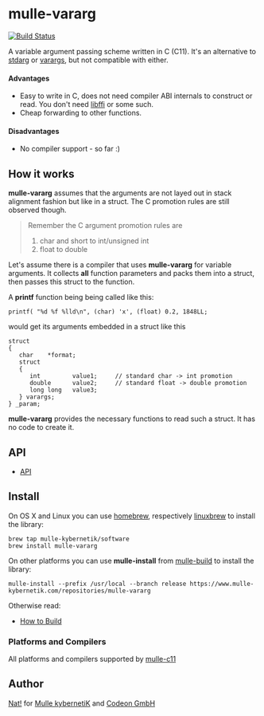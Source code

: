 # mulle-vararg

[![Build Status](https://travis-ci.org/mulle-clang/mulle-vararg.svg)](https://travis-ci.org/mulle-clang/mulle-vararg)

A variable argument passing scheme written in C (C11). It's an alternative
to [stdarg](//en.wikipedia.org/wiki/Stdarg.h) or [varargs](//pubs.opengroup.org/onlinepubs/7908799/xsh/varargs.h.html), but not compatible with either.

#### Advantages

* Easy to write in C, does not need compiler ABI internals to construct or
read. You don't need [libffi](//sourceware.org/libffi/) or some such.
* Cheap forwarding to other functions.


#### Disadvantages

* No compiler support - so far :)


## How it works

**mulle-vararg** assumes that the arguments are not layed out in stack
alignment fashion but like in a struct. The C promotion rules are still
observed though.

> Remember the C argument promotion rules are
>
> 1. char and short to int/unsigned int
> 2. float to double
>

Let's assume there is a compiler that uses **mulle-vararg** for variable
arguments. It collects **all** function parameters and packs them into a struct,
then passes this struct to the function.

A **printf** function being being called like this:

```
printf( "%d %f %lld\n", (char) 'x', (float) 0.2, 1848LL;
```

would get its arguments embedded in a struct like this

```
struct
{
   char    *format;
   struct
   {
      int         value1;     // standard char -> int promotion
      double      value2;     // standard float -> double promotion
      long long   value3;
   } varargs;
} _param;
```

**mulle-vararg** provides the necessary functions to read such a struct. It has
no code to create it.


## API

* [API](dox/API_VARARG.md)


## Install

On OS X and Linux you can use [homebrew](//brew.sh), respectively
[linuxbrew](//linuxbrew.sh) to install the library:

```
brew tap mulle-kybernetik/software
brew install mulle-vararg
```

On other platforms you can use **mulle-install** from
[mulle-build](//www.mulle-kybernetik.com/software/git/mulle-build) to install the library:

```
mulle-install --prefix /usr/local --branch release https://www.mulle-kybernetik.com/repositories/mulle-vararg
```

Otherwise read:

* [How to Build](dox/BUILD.md)


### Platforms and Compilers

All platforms and compilers supported by
[mulle-c11](//www.mulle-kybernetik.com/software/git/mulle-c11/)

## Author

[Nat!](//www.mulle-kybernetik.com/weblog) for
[Mulle kybernetiK](//www.mulle-kybernetik.com) and
[Codeon GmbH](//www.codeon.de)


